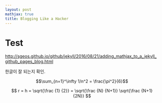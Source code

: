 ```yaml
---
layout: post
mathjax: true
title: Blogging Like a Hacker
---
```


# Test

http://sgeos.github.io/github/jekyll/2016/08/21/adding_mathjax_to_a_jekyll_github_pages_blog.html

한글이 잘 되는지 확인.

$$\sum_{n=1}^\infty 1/n^2 = \frac{\pi^2}{6}$$

$$ r = h = \sqrt{\frac {1} {2}} = \sqrt{\frac {N} {N+1}} \sqrt{\frac {N+1} {2N}} $$
